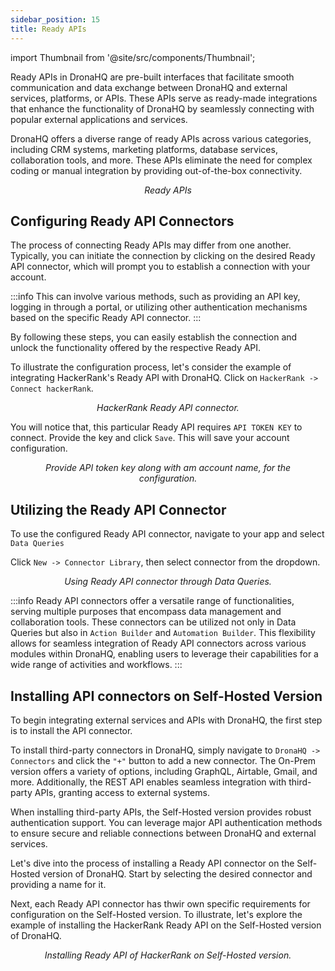 ```yaml
---
sidebar_position: 15
title: Ready APIs
---
```

import Thumbnail from '@site/src/components/Thumbnail';


Ready APIs in DronaHQ are pre-built interfaces that facilitate smooth communication and data exchange between DronaHQ and external services, platforms, or APIs. These APIs serve as ready-made integrations that enhance the functionality of DronaHQ by seamlessly connecting with popular external applications and services.

DronaHQ offers a diverse range of ready APIs across various categories, including CRM systems, marketing platforms, database services, collaboration tools, and more. These APIs eliminate the need for complex coding or manual integration by providing out-of-the-box connectivity.

<figure>
  <Thumbnail src="/img/connecting-datasource/readyapis-list.jpeg" alt="oAuth client credentials"/>
  <figcaption align = "center"><i>Ready APIs</i></figcaption>
</figure>


## Configuring Ready API Connectors

The process of connecting Ready APIs may differ from one another. Typically, you can initiate the connection by clicking on the desired Ready API connector, which will prompt you to establish a connection with your account.

:::info 
This can involve various methods, such as providing an API key, logging in through a portal, or utilizing other authentication mechanisms based on the specific Ready API connector.
:::

By following these steps, you can easily establish the connection and unlock the functionality offered by the respective Ready API.

To illustrate the configuration process, let's consider the example of integrating HackerRank's Ready API with DronaHQ. Click on `HackerRank -> Connect hackerRank`. 


<figure>
  <Thumbnail src="/img/connecting-datasource/hacker-connect.jpeg" width='100%' alt="Hackerrank connect"/>
  <figcaption align = "center"><i>HackerRank Ready API connector.</i></figcaption>
</figure>


You will notice that, this particular Ready API requires `API TOKEN KEY` to connect. Provide the key and click `Save`. This will save your account configuration.

<figure>
  <Thumbnail src="/img/connecting-datasource/hacker-key.jpeg" width='100%' alt="hackerrank key"/>
  <figcaption align = "center"><i>Provide API token key along with am account name, for the configuration.</i></figcaption>
</figure>

## Utilizing the Ready API Connector

To use the configured Ready API connector, navigate to your app and select `Data Queries`

Click `New -> Connector Library`, then select connector from the dropdown.

<figure>
  <Thumbnail src="/img/connecting-datasource/readyapi-gs.png" width='100%' alt=" Using Ready APIs"/>
  <figcaption align = "center"><i>Using Ready API connector through Data Queries.</i></figcaption>
</figure>


:::info
Ready API connectors offer a versatile range of functionalities, serving multiple purposes that encompass data management and collaboration tools. These connectors can be utilized not only in Data Queries but also in `Action Builder` and `Automation Builder`. This flexibility allows for seamless integration of Ready API connectors across various modules within DronaHQ, enabling users to leverage their capabilities for a wide range of activities and workflows.
:::

## Installing API connectors on Self-Hosted Version

To begin integrating external services and APIs with DronaHQ, the first step is to install the API connector.

To install third-party connectors in DronaHQ, simply navigate to `DronaHQ -> Connectors` and click the `"+"` button to add a new connector. The On-Prem version offers a variety of options, including GraphQL, Airtable, Gmail, and more. Additionally, the REST API enables seamless integration with third-party APIs, granting access to external systems.

When installing third-party APIs, the Self-Hosted version provides robust authentication support. You can leverage major API authentication methods to ensure secure and reliable connections between DronaHQ and external services.

Let's dive into the process of installing a Ready API connector on the Self-Hosted version of DronaHQ. Start by selecting the desired connector and providing a name for it.

Next, each Ready API connector has thwir own specific requirements for configuration on the Self-Hosted version. To illustrate, let's explore the example of installing the HackerRank Ready API on the Self-Hosted version of DronaHQ.

<figure>
  <Thumbnail src="/img/connecting-datasource/hacker-onprem.jpeg" width='100%' alt="Hackerrank On-Prem Installing"/>
  <figcaption align = "center"><i>Installing Ready API of HackerRank on Self-Hosted version.</i></figcaption>
</figure>



